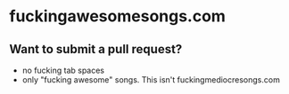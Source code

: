 fuckingawesomesongs.com
=======================

Want to submit a pull request?
------------------------------

* no fucking tab spaces
* only "fucking awesome" songs. This isn't fuckingmediocresongs.com
